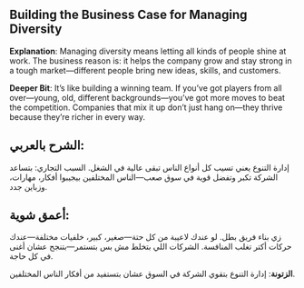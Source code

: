 ## Building the Business Case for Managing Diversity

**Explanation**: 
Managing diversity means letting all kinds of people shine at work. The business reason is: it helps the company grow and stay strong in a tough market—different people bring new ideas, skills, and customers.

**Deeper Bit**:
It’s like building a winning team. If you’ve got players from all over—young, old, different backgrounds—you’ve got more moves to beat the competition. Companies that mix it up don’t just hang on—they thrive because they’re richer in every way.

## **الشرح بالعربي**:
إدارة التنوع يعني تسيب كل أنواع الناس تبقى عالية في الشغل. السبب التجاري: بتساعد الشركة تكبر وتفضل قوية في سوق صعب—الناس المختلفين بيجيبوا أفكار، مهارات، وزباين جدد.  
## **أعمق شوية**:
زي بناء فريق بطل. لو عندك لاعيبة من كل حتة—صغير، كبير، خلفيات مختلفة—عندك حركات أكتر تغلب المنافسة. الشركات اللي بتخلط مش بس بتستمر—بتنجح عشان أغنى في كل حاجة.

**الزتونة**: 
إدارة التنوع بتقوي الشركة في السوق عشان بتستفيد من أفكار الناس المختلفين.